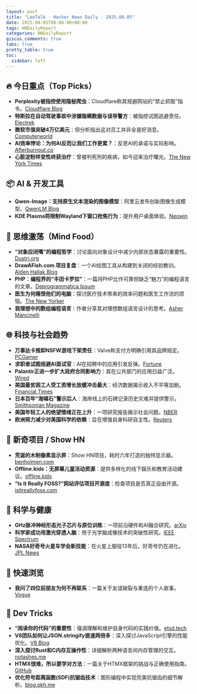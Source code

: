 ```yaml
---
layout: post
title: "LeoTalk · Hacker News Daily · 2025.08.05"
date: 2025-08-05T08:00:00+08:00
tags: HNDailyReport
categories: HNDailyReport
giscus_comments: true
tabs: true
pretty_table: true
toc:
  sidebar: left
---
```


## 🔥 今日重点（Top Picks）

- **Perplexity被指控使用隐秘爬虫**：Cloudflare称其规避网站的“禁止抓取”指令。[Cloudflare Blog](https://blog.cloudflare.com/perplexity-is-using-stealth-undeclared-crawlers-to-evade-website-no-crawl-directives/)
- **特斯拉在自动驾驶事故中涉嫌隐瞒数据与误导警方**：被指控试图逃避责任。[Electrek](https://electrek.co/2025/08/04/tesla-withheld-data-lied-misdirected-police-plaintiffs-avoid-blame-autopilot-crash/)
- **微软市值突破4万亿美元**：但分析指出这对员工并非全是好消息。[Computerworld](https://www.computerworld.com/article/4032921/microsoft-tops-4t-in-valuation-great-news-for-the-company-not-so-great-for-its-workers.html)
- **AI效率悖论：为何AI反而让我们工作更累？**：反思AI的承诺与实际影响。[Afterburnout.co](https://afterburnout.co/p/ai-promised-to-make-us-more-efficient)
- **心脏淀粉样变性终获治疗**：曾被判死刑的疾病，如今迎来治疗曙光。[The New York Times](https://www.nytimes.com/2025/08/04/well/cardiac-amyloidosis.html)

## 📦 AI & 开发工具

- **Qwen-Image：支持原生文本渲染的图像模型**：阿里云发布创新图像生成模型。[QwenLM Blog](https://qwenlm.github.io/blog/qwen-image/)
- **KDE Plasma将限制Wayland下窗口抢焦行为**：提升用户桌面体验。[Neowin](https://www.neowin.net/news/kde-plasma-prepares-crackdown-on-focus-stealing-window-behavior-under-wayland/)

## 🧠 思维激荡（Mind Food）

- **“对象应闭嘴”的编程哲学**：讨论面向对象设计中减少内部状态暴露的重要性。[Dustri.org](https://dustri.org/b/objects-should-shut-the-fuck-up.html)
- **DrawAFish.com 项目复盘**：一个AI绘图工具从构建到关闭的经验教训。[Alden Hallak Blog](https://aldenhallak.com/blog/posts/draw-a-fish-postmortem.html)
- **PHP：编程界的“丰田卡罗拉”**：一篇将PHP比作可靠但缺乏“魅力”的编程语言的文章。[Deprogrammatica Ipsum](https://deprogrammaticaipsum.com/the-toyota-corolla-of-programming/)
- **医生为何痛恨他们的电脑**：探讨医疗技术带来的效率问题和医生工作流的烦恼。[The New Yorker](https://www.newyorker.com/magazine/2018/11/12/why-doctors-hate-their-computers)
- **我理想中的数组编程语言**：作者分享其对理想数组语言设计的思考。[Asher Mancinelli](https://www.ashermancinelli.com/csblog/2025-7-20-Ideal-Array-Language.html)

## 🌐 科技与社会趋势

- **万事达卡推卸NSFW游戏下架责任**：Valve称支付方明确引用其品牌规定。[PCGamer](https://www.pcgamer.com/games/mastercard-deflects-blame-for-nsfw-games-being-taken-down-but-valve-says-payment-processors-specifically-cited-a-mastercard-rule-about-damaging-the-brand/)
- **求职者试图规避AI面试官**：AI在招聘中的应用引发反弹。[Fortune](https://fortune.com/2025/08/03/ai-interviewers-job-seekers-unemployment-hiring-hr-teams/)
- **Palantir正进一步扩大政府合同影响力**：其在公共部门的应用日益广泛。[Wired](https://www.wired.com/story/palantir-government-contracting-push/)
- **美国最贫困工人受工资增长放缓冲击最大**：经济数据揭示收入不平等加剧。[Financial Times](https://www.ft.com/content/cfb77a53-fef8-4382-b102-c217e0aa4b25)
- **日本百年“海啸石”警示后人**：海岸线上的石碑记录历史灾难并提供警示。[Smithsonian Magazine](https://www.smithsonianmag.com/smart-news/century-old-warnings-against-tsunamis-dot-japans-coastline-180956448/)
- **美国年轻工人的绝望情绪正在上升**：一项研究报告揭示社会问题。[NBER](https://www.nber.org/papers/w34071)
- **欧洲努力减少对美国科学的依赖**：旨在增强自身科研自主性。[Reuters](https://www.reuters.com/sustainability/climate-energy/europe-is-breaking-its-reliance-american-science-2025-08-01/)

## 📱 新奇项目 / Show HN

- **荒诞的木制像素显示屏**：Show HN项目，耗时六年打造的独特显示器。[benholmen.com](https://benholmen.com/blog/kilopixel/)
- **Offline.kids：无屏幕儿童活动资源**：提供多样化的线下娱乐和教育活动建议。[offline.kids](https://offline.kids/)
- **“Is It Really FOSS?”网站评估项目开源度**：检查项目是否真正自由开源。[isitreallyfoss.com](https://isitreallyfoss.com/)

## 🔬 科学与健康

- **GHz脉冲神经形态光子芯片与原位训练**：一项前沿硬件和AI融合研究。[arXiv](https://arxiv.org/abs/2506.14272)
- **科学家成功用激光穿透人脑**：用于光学脑成像技术的突破性研究。[IEEE Spectrum](https://spectrum.ieee.org/optical-brain-imaging)
- **NASA好奇号火星车学会新技能**：在火星上服役13年后，好奇号仍在进化。[JPL News](https://www.jpl.nasa.gov/news/marking-13-years-on-mars-nasas-curiosity-picks-up-new-skills/)

## 🎯 快速浏览

- **我问了四位前朋友为何不再联系**：一篇关于友谊破裂与重连的个人故事。[Vogue](https://www.vogue.com/article/reconnecting-with-ex-friends)

## 🧰 Dev Tricks

- **“阅读你的代码”的重要性**：强调理解和维护自身代码的实践价值。[etsd.tech](https://etsd.tech/posts/rtfc/)
- **V8团队如何让JSON.stringify提速两倍多**：深入探讨JavaScript引擎的性能优化。[V8 Blog](https://v8.dev/blog/json-stringify)
- **深入探讨Rust和C内存互操作性**：详细解析两种语言间内存管理的交互。[notashes.me](https://notashes.me/blog/part-1-memory-management/)
- **HTMX很难，所以要学对方法**：一篇关于HTMX框架的挑战与正确使用指南。[GitHub](https://github.com/BookOfCooks/blog/blob/master/htmx-is-hard-so-lets-get-it-right.md)
- **优化符号距离函数(SDF)抗锯齿技术**：图形编程中实现完美抗锯齿的细节解析。[blog.pkh.me](https://blog.pkh.me/p/44-perfecting-anti-aliasing-on-signed-distance-functions.html)
